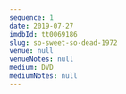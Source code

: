 ```yaml
---
sequence: 1
date: 2019-07-27
imdbId: tt0069186
slug: so-sweet-so-dead-1972
venue: null
venueNotes: null
medium: DVD
mediumNotes: null
---
```



